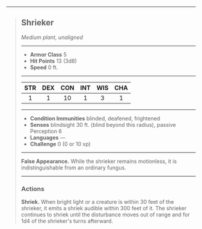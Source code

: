 ***
> ## Shrieker
> *Medium plant, unaligned*
> 
> ***
> 
> - **Armor Class** 5
> - **Hit Points** 13 (3d8)
> - **Speed** 0 ft.
> 
> ***
> 
> |STR|DEX|CON|INT|WIS|CHA|
> |:---:|:---:|:---:|:---:|:---:|:---:|
> |1|1|10|1|3|1|
> 
> ***
> 
> - **Condition Immunities** blinded, deafened, frightened
> - **Senses** blindsight 30 ft. (blind beyond this radius), passive Perception 6
> - **Languages** —
> - **Challenge** 0 (0 or 10 xp)
> 
> ***
> 
> **False Appearance.** While the shrieker remains motionless, it is indistinguishable from an ordinary fungus.
> 
> ***
> 
> ### Actions
> **Shriek.** When bright light or a creature is within 30 feet of the shrieker, it emits a shriek audible within 300 feet of it. The shrieker continues to shriek until the disturbance moves out of range and for 1d4 of the shrieker's turns afterward.